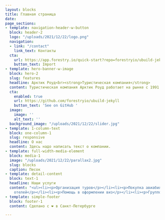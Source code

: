 ```yaml
---
layout: blocks
title: Главная страница
date: 
page_sections:
- template: navigation-header-w-button
  block: header-2
  logo: "/uploads/2021/12/22/logo.png"
  navigation:
  - link: "/contact"
    link_text: Контакты
  cta:
    url: https://app.forestry.io/quick-start?repo=forestryio/ubuild-jekyll&provider=github&engine=jekyll
    button_text: Import
- template: hero-banner-w-image
  block: hero-2
  slug: features
  headline: Арктик Роуд<br><strong>Туристическая компания</strong>
  content: Туристическая компания Арктик Роуд работает на рынке с 1991 года.
  cta:
    enabled: true
    url: https://github.com/forestryio/ubuild-jekyll
    button_text: 'See on GitHub '
  image:
    image: ''
    alt_text: ''
  background_image: "/uploads/2021/12/22/slider.jpg"
- template: 1-column-text
  block: one-column-1
  slug: responsive
  headline: О нас
  content: Здесь надо написать текст о компании.
- template: full-width-media-element
  block: media-1
  image: "/uploads/2021/12/22/parallax2.jpg"
  slug: blocks
  caption: Песок
- template: detail-content
  block: text-1
  headline: Наши услуги
  content: "<ul><li><p>Организация туров</p></li><li><p>Покупка авиабилетов</p></li><li><p>Бронирование
    отелей</p></li><li><p>Помощь в оформлении виз</p></li><li><p>Групповые туры</p></li></ul>"
- template: simple-footer
  block: footer-1
  content: Сделано с ❤️ в Санкт-Петербурге

---
```

